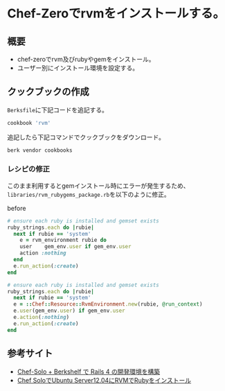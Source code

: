 # Chef-Zeroでrvmをインストールする。

## 概要

* chef-zeroでrvm及びrubyやgemをインストール。
* ユーザー別にインストール環境を設定する。

## クックブックの作成

`Berksfile`に下記コードを追記する。

```ruby
cookbook 'rvm'
```

追記したら下記コマンドでクックブックをダウンロード。

```sh
berk vendor cookbooks
```

### レシピの修正
このまま利用するとgemインストール時にエラーが発生するため、`libraries/rvm_rubygems_package.rb`を以下のように修正。

before
```ruby
# ensure each ruby is installed and gemset exists
ruby_strings.each do |rubie|
  next if rubie == 'system'
    e = rvm_environment rubie do
    user    gem_env.user if gem_env.user
    action :nothing
  end
  e.run_action(:create)
end
```

```ruby
# ensure each ruby is installed and gemset exists
ruby_strings.each do |rubie|
  next if rubie == 'system'
  e = ::Chef::Resource::RvmEnvironment.new(rubie, @run_context)
  e.user(gem_env.user) if gem_env.user
  e.action(:nothing)
  e.run_action(:create)
end
```

## 参考サイト
* [Chef-Solo + Berkshelf で Rails 4 の開発環境を構築](http://qiita.com/Salinger/items/267f7ac4720f44eb6bfe)
* [Chef SoloでUbuntu Server12.04にRVMでRubyをインストール](http://blog.scimpr.com/2014/02/01/chef-solo%E3%81%A7ubuntu-server12-04%E3%81%ABrvm%E3%81%A7ruby%E3%82%92%E3%82%A4%E3%83%B3%E3%82%B9%E3%83%88%E3%83%BC%E3%83%AB/)